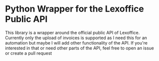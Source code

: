 # Python Wrapper for the Lexoffice Public API
This library is a wrapper around the official public API of Lexoffice.
Currently only the upload of invoices is supported as I need this for an automation but maybe I will add other functionality of the API.
If you're interested in that or need other parts of the API, feel free to open an issue or create a pull request